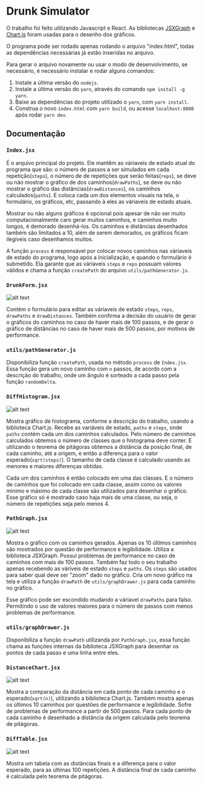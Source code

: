 # Drunk Simulator

O trabalho foi feito utilizando Javascript e React.
As bibliotecas [JSXGraph](http://jsxgraph.uni-bayreuth.de/wp/index.html) e [Chart.js](http://www.chartjs.org/)
foram usadas para o desenho dos gráficos.

O programa pode ser rodado apenas rodando o arquivo "index.html", todas as dependências necessárias já estão inseridas no arquivo.

Para gerar o arquivo novamente ou usar o modo de desenvolvimento, se necessário, é necessário instalar e rodar alguns comandos:

1. Instale a última versão do `nodejs`.
2. Instale a última versão do `yarn`, através do comando `npm install -g yarn`.
3. Baixe as dependências do projeto utilizado o `yarn`, com `yarn install`.
4. Construa o novo `index.html` com `yarn build`, ou acesse `localhost:8080` após rodar `yarn dev`.

## Documentação

### `Index.jsx`

É o arquivo principal do projeto. Ele mantêm as váriaveis de estado atual do programa que são:
o número de passos a ser simulados em cada repetição(`steps`),
o número de de repetições que serão feitas(`reps`),
se deve ou não mostrar o gráfico de dos caminhos(`drawPaths`),
se deve ou não mostrar o gráfico das distâncias(`drawDistances`),
os caminhos calculados(`paths`).
E coloca cada um dos elementos visuais na tela, o formulário, os gráficos, etc, passando à eles as váriaveis de estado atuais.

Mostrar ou não alguns gráficos é opcional pois apesar de não ser muito computacionalmente caro gerar muitos caminhos,
e caminhos muito longos, é demorado desenhá-los. Os caminhos e distâncias desenhados também são limitados a 10,
além de serem demorados, os gráficos ficam ilegíveis caso desenhamos muitos.

A função `process` é responsável por colocar novos caminhos nas váriaveis de estado do programa, logo após a inicialização,
e quando o formulário é submetido. Ela garante que as váriaveis `steps` e `reps` possuam valores válidos e chama a função
`createPath` do arquivo `utils/pathGenerator.js`.

### `DrunkForm.jsx`

![alt text](http://i.imgur.com/UoNKWGF.png "Imagem do formulário")

Contém o formulário para editar as váriaveis de estado `steps`, `reps`, `drawPaths` e `drawDistances`.
Também confirma a decisão do usuário de gerar o gráficos do caminhos no caso de haver mais de 100 passos,
e de gerar o gráfico de distâncias no caso de haver mais de 500 passos, por motivos de performance.

### `utils/pathGenerator.js`

Disponibiliza função `createPath`, usada no método `process` de `Index.jsx`. Essa função gera um novo caminho com `n` passos,
de acordo com a descrição do trabalho, onde um ângulo é sorteado a cada passo pela função `randomDelta`.

### `DiffHistogram.jsx`

![alt text](http://i.imgur.com/YXFeYWO.png "Imagem do histograma")

Mostra gráfico de histograma, conforme a descrição do trabalho, usando a biblioteca Chart.js.
Recebe as variáveis de estado, `paths` e `steps`, onde `paths` contém cada um dos caminhos calculados.
Pelo número de caminhos calculados obtemos o número de classes que o histograma deve conter.
E utilizando o teorema de pitágoras obtemos a distância da posição final, de cada caminho, até a origem,
e então a diferença para o valor esperado(`sqrt(steps)`).
O tamanho de cada classe é calculado usando as menores e maiores diferenças obtidas.

Cada um dos caminhos é então colocado em uma das classes. E o número de caminhos que foi colocado em cada classe,
assim como os valores mínimo e máximo de cada classe são utilizados para desenhar o gráfico.
Esse gráfico só é mostrado caso haja mais de uma classe, ou seja, o número de repetições seja pelo menos 4.

### `PathGraph.jsx`

![alt text](http://i.imgur.com/fMo8Mp9.png "Imagem dos caminhos")

Mostra o gráfico com os caminhos gerados. Apenas os 10 últimos caminhos são mostrados por questão de performance e legibilidade.
Utiliza a biblioteca JSXGraph. Possui problemas de performance no caso de caminhos com mais de 100 passos.
Também faz todo o seu trabalho apenas recebendo as váriveis de estado `steps` e `paths`. Os `steps` são usados para saber qual deve ser
"zoom" dado no gráfico. Cria um novo gráfico na tela e utiliza a função `drawPath` de `utils/graphDrawer.js` para cada caminho no gráfico.

Esse gráfico pode ser escondido mudando a váriavel `drawPaths` para falso. Permitindo o uso de valores maiores para o número de passos
com menos problemas de performance.

### `utils/graphDrawer.js`

Disponibiliza a função `drawPath` utilizanda por `PathGraph.jsx`, essa função chama as funções internas da biblioteca JSXGraph para
desenhar os pontos de cada passo e uma linha entre eles.

### `DistanceChart.jsx`

![alt text](http://i.imgur.com/2K0GpfY.png "Imagem das distâncias")

Mostra a comparação da distância em cada ponto de cada caminho e o esperado(`sqrt(n)`), utilizando a biblioteca Chart.js. Também mostra apenas os últimos 10 caminhos por questões de performance e legibilidade. Sofre de problemas de performance a partir de 500 passos. Para cada ponto de cada caminho é desenhado a distância da origem calculada pelo teorema de pitágoras.

### `DiffTable.jsx`

![alt text](http://i.imgur.com/EEoraSE.png "Imagem das diferenças")

Mostra um tabela com as distâncias finais e a diferença para o valor esperado, para as últimas 100 repetições. A distância final de cada caminho é calculada pelo teorema de pitágoras.
